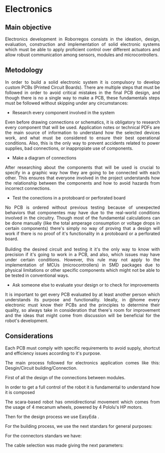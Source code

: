 # Electronics

## Main objective
<div align="justify">
Electronics development in Roborregos consists in the ideation, design, evaluation, construction and implementation of solid electronic systems which must be able to apply proficient control over different actuators and allow robust communication among sensors, modules and microcontrollers.
</div>  

## Metodology

<div align="justify">
In order to build a solid electronic system it is compulsory to develop custom PCBs (Printed Circuit Boards). There are multiple steps that must be followed in order to avoid critical mistakes in the final PCB design, and though there is no a single way to make a PCB, these fundamentals steps must be followed without skipping under any circumstances:
</div>
  
- Research every component involved in the system

<div align="justify">
Even before drawing connections or schematics, it is obligatory to research every component that will be used. Application notes or technical PDFs are the main source of information to understand how the selected devices work, and what must be considered to ensure their best operational conditions. Also, this is the only way to prevent accidents related to power supplies, bad connections, or inappropiate use of components.
</div>

- Make a diagram of connections

<div align="justify">
After researching about the components that will be used is crucial to specify in a graphic way how they are going to be connected with each other. This ensures that everyone involved in the project understands how the relationship between the components and how to avoid hazards from incorrect connections.
</div>

- Test the conections in a protoboard or perforated board

<div align="justify">
No PCB is ordered without previous testing because of unexpected behaviors that componentes may have due to the real-world conditions involved in the circuitry. Though most of the fundamental calculations can be done manually (like the total amperage consumption or voltage drops in certain components) there's simply no way of proving that a design will work if there is no proof of it's functionality in a protoboard or a perforated board. 

<br/>
<br/>
Building the desired circuit and testing it it's the only way to know with precision if it's going to work in a PCB, and also, which issues may have under certain conditions. However, this rule may not apply to the implementation of MCUs (microcontrollers) in SMD packages due to physical limitations or other specific components which might not be able to be tested in conventional ways.  
</div>

- Ask someone else to evaluate your design or to check for improvements

<div align="justify">
It is important to get every PCB evaluated by at least another person which understands its purpose and functionality. Ideally, in @home every electronic must know their PCBs and the principles to determine their quality, so always take in consideration that there's room for improvement and the ideas that might come from discussion will be beneficial for the robot's development.

</div>

## Considerations

<div align="justify">
Each PCB must comply with specific requirements to avoid supply, shortcut and efficiency issues according to it's purpose. 
<div>



The main process followed for electronics application comes like this: Desgin/Circuit building/Connection.

First of all the design of the connections between modules.

In order to get a full control of the robot it is fundamental to understand how it is composed

The scara-based robot has omnidirectional movement which comes from the usage of 4 mecanum wheels, powered by 4 Pololu's HP motors. 





Then for the design process we use EasyEda .


For the building process, we use the next standars for general purposes:



For the connectors standars we have: 


The cable selection was made giving the next parameters:


